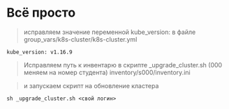 # Всё просто

>исправляем значение переменной kube_version: в файле
>group_vars/k8s-cluster/k8s-cluster.yml

```
kube_version: v1.16.9
```

>Исправляем путь к инвентарю в скрипте _upgrade_cluster.sh (000 меняем на номер студента)
>inventory/s000/inventory.ini

>и запускаем скрипт на обновление кластера

```
sh _upgrade_cluster.sh <свой логин>
```
